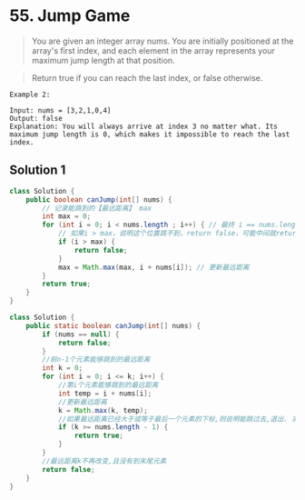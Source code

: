 # 55. Jump Game

>You are given an integer array nums. You are initially positioned at the array's first index, and each element in the array represents your maximum jump length at that position.

>Return true if you can reach the last index, or false otherwise.

```
Example 2:

Input: nums = [3,2,1,0,4]
Output: false
Explanation: You will always arrive at index 3 no matter what. Its maximum jump length is 0, which makes it impossible to reach the last index.
```

## Solution 1
```java
class Solution {
    public boolean canJump(int[] nums) {
        // 记录能跳到的【最远距离】 max
        int max = 0;
        for (int i = 0; i < nums.length ; i++) { // 最终 i == nums.length - 1
            // 如果i > max，说明这个位置跳不到，return false，可能中间就return false了
            if (i > max) {
                return false;
            }
            max = Math.max(max, i + nums[i]); // 更新最远距离
        }
        return true;
    }
}
```
```java
class Solution {
    public static boolean canJump(int[] nums) {
        if (nums == null) {
            return false;
        }
        //前n-1个元素能够跳到的最远距离
        int k = 0;
        for (int i = 0; i <= k; i++) {
            //第i个元素能够跳到的最远距离
            int temp = i + nums[i];
            //更新最远距离
            k = Math.max(k, temp);
            //如果最远距离已经大于或等于最后一个元素的下标,则说明能跳过去,退出. 减少循环
            if (k >= nums.length - 1) {
                return true;
            }
        }
        //最远距离k不再改变,且没有到末尾元素
        return false;
    }
}
```